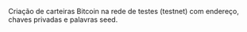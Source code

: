 Criação de carteiras Bitcoin na rede de testes (testnet) com endereço, chaves privadas e palavras seed.
